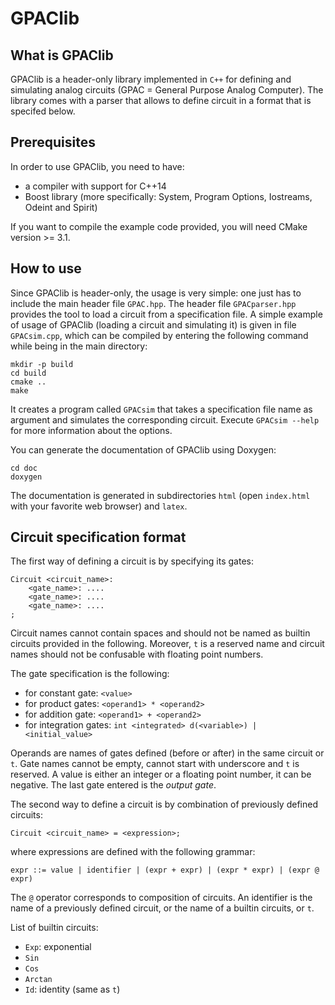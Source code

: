 
GPAClib
=======

What is GPAClib
--------------

GPAClib is a header-only library implemented in `C++` for defining and simulating analog circuits (GPAC = General Purpose Analog Computer). The library comes with a parser that allows to define circuit in a format that is specifed below.

Prerequisites
------------
In order to use GPAClib, you need to have:
  - a compiler with support for C++14
  - Boost library (more specifically: System, Program Options, Iostreams, Odeint and Spirit)

If you want to compile the example code provided, you will need CMake version >= 3.1.

How to use
----------

Since GPAClib is header-only, the usage is very simple: one just has to include the main header file `GPAC.hpp`. The header file `GPACparser.hpp` provides the tool to load a circuit from a specification file. A simple example of usage of GPAClib (loading a circuit and simulating it) is given in file `GPACsim.cpp`, which can be compiled by entering the following command while being in the main directory:

    mkdir -p build
	cd build
	cmake ..
	make
	
It creates a program called `GPACsim` that takes a specification file name as argument and simulates the corresponding circuit. Execute `GPACsim --help` for more information about the options.

You can generate the documentation of GPAClib using Doxygen: 

	cd doc
	doxygen

The documentation is generated in subdirectories `html` (open `index.html` with your favorite web browser) and `latex`.

Circuit specification format
----------------------------

The first way of defining a circuit is by specifying its gates:

    Circuit <circuit_name>:
	    <gate_name>: ....
	    <gate_name>: ....
	    <gate_name>: ....
	;

Circuit names cannot contain spaces and should not be named as builtin circuits provided in the following. 
Moreover, `t` is a reserved name and circuit names should not be confusable with floating point numbers.

The gate specification is the following:
   
  - for constant gate: `<value>`
  - for product gates: `<operand1> * <operand2>`
  - for addition gate: `<operand1> + <operand2>`
  - for integration gates:  `int <integrated> d(<variable>) | <initial_value>`
  
Operands are names of gates defined (before or after) in the same circuit or `t`. Gate names cannot be empty, cannot start with underscore and `t` is reserved. A value is either an integer or a floating point number, it can be negative. The last gate entered is the *output gate*.

The second way to define a circuit is by combination of previously defined circuits:

    Circuit <circuit_name> = <expression>;

where expressions are defined with the following grammar:

    expr ::= value | identifier | (expr + expr) | (expr * expr) | (expr @ expr)

The `@` operator corresponds to composition of circuits. An identifier is the name of a previously defined circuit, or the name of a builtin circuits, or `t`. 
  
List of builtin circuits:
  - `Exp`: exponential
  - `Sin`
  - `Cos`
  - `Arctan`
  - `Id`: identity (same as `t`)
